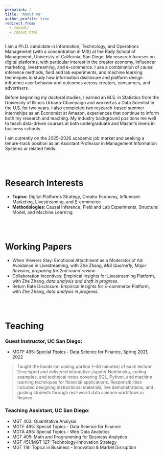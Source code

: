 ```yaml
---
permalink: /
title: "About me"
author_profile: true
redirect_from: 
  - /about/
  - /about.html
---
```


I am a Ph.D. candidate in Information, Technology, and Operations Management (with a concentration in MIS) at the Rady School of Management, University of California, San Diego. My research focuses on digital platforms, with particular interest in the creator economy, influencer marketing, livestreaming, and e-commerce. I use a combination of causal inference methods, field and lab experiments, and machine learning techniques to study how information disclosure and platform design influence user behavior and outcomes across creators, consumers, and advertisers.

Before beginning my doctoral studies, I earned an M.S. in Statistics from the University of Illinois Urbana-Champaign and worked as a Data Scientist in the U.S. for two years. I also completed two research-based summer internships as an Economist at Amazon, experiences that continue to inform both my research and teaching. My industry background positions me well to teach data-driven courses at both undergraduate and Master’s levels in business schools.

I am currently on the 2025–2026 academic job market and seeking a tenure-track position as an Assistant Professor in Management Information Systems or related fields.

<br><br>

Research Interests
======
- **Topics**: Digital Platforms Strategy, Creator Economy, Influencer Marketing, Livestreaming, and E-commerce
- **Methodologies**: Causal Inference, Field and Lab Experiments, Structural Model, and Machine Learning

<br><br>

Working Papers
======
- When Viewers Stay: Emotional Attachment as a Moderator of Ad Avoidance in Livestreaming, with Zhe Zhang, *MIS Quarterly, Major Revision, preparing for 2nd round review*.
- Collaboration Incentives: Empirical Insights for Livestreaming Platform, with Zhe Zhang, *data analysis and draft in progress*.
- Return Rate Disclosure: Empirical Insights for E-commerce Platform, with Zhe Zhang, *data analysis in progress*.

<br><br>

Teaching
======
### Guest Instructor, UC San Diego:
- MGTF 495: Special Topics - Data Science for Finance, Spring 2021, 2022

> Taught the hands-on coding portion (~30 minutes) of each lecture. Developed and delivered interactive Jupyter Notebooks, coding examples, and technical notes covering SQL, Python, and machine learning techniques for financial applications. Responsibilities included designing instructional materials, live demonstrations, and guiding students through real-world data science workflows in finance.


### Teaching Assistant, UC San Diego:
- MGT 403: Quantitative Analysis
- MGTF 495: Special Topics - Data Science for Finance
- MGTA 495: Special Topics - Web Data Analytics
- MGT 495: Math and Programming for Business Analytics
- MGT 451/MGT 127: Technology-Innovation Strategy
- MGT 119: Topics in Business - Innovation & Market Disruption

<br>
